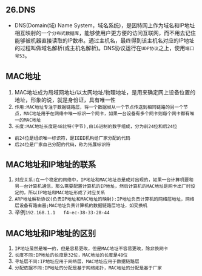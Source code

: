## 26.DNS
* DNS(Domain(域) Name System，域名系统)，是因特网上作为域名和IP地址相互映射的一个`分布式数据库`，能够使用户更方便的访问互联网，而不用去记住能够被机器直接读取的IP数串。通过主机名，最终得到该主机名对应的IP地址的过程叫做域名解析(或主机名解析)。DNS协议运行在`UDP协议`之上，使用`端口号53`。

## MAC地址
1. MAC地址成为局域网地址/以太网地址/物理地址，是用来确定网上设备位置的地址，形象的说，就是身份证，具有唯一性
2. `作用:MAC地址专注于数据链路层，将一个数据帧从一个节点传送到相同链路的另一个节点，MAC地址用于在网络中唯一标识一个网卡，如果一台设备有多个网卡则每个网卡都有唯一的MAC地址`
3. `长度:MAC地址长度是48比特(字节),由16进制的数字组成，分为前24位和后24位`
* `前24位是组织唯一标识符，是IEEE机构给厂家分配的代码`
* `后24位是厂家自己分配的代码，称为拓展标识符`

## MAC地址和IP地址的联系
1. `对应关系:在一个稳定的网络中，IP地址和MAC地址总是成对出现的，如果一台计算机要和另一台计算机通信，那么需要配置计算机的IP地址，然后计算机的MAC地址是网卡出厂时设定的，所以IP地址和MAC地址形成了对应关系`
2. `ARP地址解析协议(负责IP地址和MAC地址的映射):IP地址负责计算机的网络层地址，网络层设备有路由器;MAC地址负责计算机的数据链路层地址，如交换机`
3. 举例`192.168.1.1   f4-ec-38-33-28-44`

## MAC地址和IP地址的区别
1. `IP地址虽然是唯一的，但是容易更改，但是MAC地址不容易更改，除非换网卡`
2. `长度不同:IP地址的长度是32位，MAC地址的长度是48位`
3. `寻址层不同:IP地址应用于网络层，MAC地址应用于数据链路层`
4. `分配依据不同:IP地址的分配是基于网络拓扑，MAC地址的分配是基于厂家`
